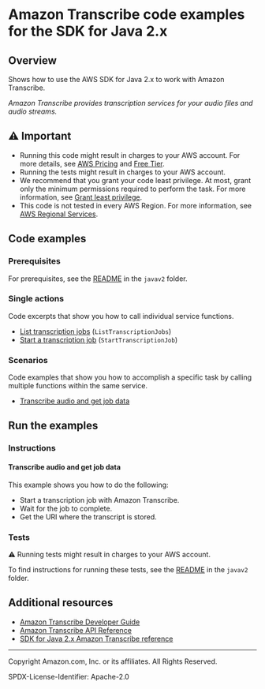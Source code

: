 # Amazon Transcribe code examples for the SDK for Java 2.x

## Overview

Shows how to use the AWS SDK for Java 2.x to work with Amazon Transcribe.

<!--custom.overview.start-->
<!--custom.overview.end-->

_Amazon Transcribe provides transcription services for your audio files and audio streams._

## ⚠ Important

* Running this code might result in charges to your AWS account. For more details, see [AWS Pricing](https://aws.amazon.com/pricing/) and [Free Tier](https://aws.amazon.com/free/).
* Running the tests might result in charges to your AWS account.
* We recommend that you grant your code least privilege. At most, grant only the minimum permissions required to perform the task. For more information, see [Grant least privilege](https://docs.aws.amazon.com/IAM/latest/UserGuide/best-practices.html#grant-least-privilege).
* This code is not tested in every AWS Region. For more information, see [AWS Regional Services](https://aws.amazon.com/about-aws/global-infrastructure/regional-product-services).

<!--custom.important.start-->
<!--custom.important.end-->

## Code examples

### Prerequisites

For prerequisites, see the [README](../../README.md#Prerequisites) in the `javav2` folder.


<!--custom.prerequisites.start-->
<!--custom.prerequisites.end-->

### Single actions

Code excerpts that show you how to call individual service functions.

- [List transcription jobs](src/main/java/com/amazonaws/transcribe/ListTranscriptionJobs.java#L12) (`ListTranscriptionJobs`)
- [Start a transcription job](src/main/java/com/amazonaws/transcribestreaming/TranscribeStreamingDemoApp.java#L26) (`StartTranscriptionJob`)

### Scenarios

Code examples that show you how to accomplish a specific task by calling multiple
functions within the same service.

- [Transcribe audio and get job data](src/main/java/com/amazonaws/transcribestreaming/TranscribeStreamingDemoFile.java)


<!--custom.examples.start-->
<!--custom.examples.end-->

## Run the examples

### Instructions


<!--custom.instructions.start-->
<!--custom.instructions.end-->



#### Transcribe audio and get job data

This example shows you how to do the following:

- Start a transcription job with Amazon Transcribe.
- Wait for the job to complete.
- Get the URI where the transcript is stored.

<!--custom.scenario_prereqs.transcribe_Scenario_GettingStartedTranscriptionJobs.start-->
<!--custom.scenario_prereqs.transcribe_Scenario_GettingStartedTranscriptionJobs.end-->


<!--custom.scenarios.transcribe_Scenario_GettingStartedTranscriptionJobs.start-->
<!--custom.scenarios.transcribe_Scenario_GettingStartedTranscriptionJobs.end-->

### Tests

⚠ Running tests might result in charges to your AWS account.


To find instructions for running these tests, see the [README](../../README.md#Tests)
in the `javav2` folder.



<!--custom.tests.start-->
<!--custom.tests.end-->

## Additional resources

- [Amazon Transcribe Developer Guide](https://docs.aws.amazon.com/transcribe/latest/dg/what-is.html)
- [Amazon Transcribe API Reference](https://docs.aws.amazon.com/transcribe/latest/APIReference/Welcome.html)
- [SDK for Java 2.x Amazon Transcribe reference](https://sdk.amazonaws.com/java/api/latest/software/amazon/awssdk/services/transcribe/package-summary.html)

<!--custom.resources.start-->
<!--custom.resources.end-->

---

Copyright Amazon.com, Inc. or its affiliates. All Rights Reserved.

SPDX-License-Identifier: Apache-2.0